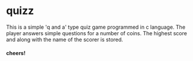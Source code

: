 # quizz

This is a simple 'q and a' type quiz game programmed in c language.
The player answers simple questions for a number of coins.
The highest score and along with the name of the scorer is stored. 

#### cheers!
